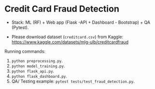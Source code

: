 # Credit Card Fraud Detection
* Stack: ML (RF) + Web app (Flask -API + Dashboard - Bootstrap) + QA (Pytest).

* Please download dataset (`creditcard.csv`) from Kaggle: https://www.kaggle.com/datasets/mlg-ulb/creditcardfraud

Running commands:
1. `python preprocessing.py`.
2. `python model_training.py`.
3. `python flask_api.py`.
4. `python flask_dashboard.py`.
5. QA/ Testing example: `pytest tests/test_fraud_detection.py`.
